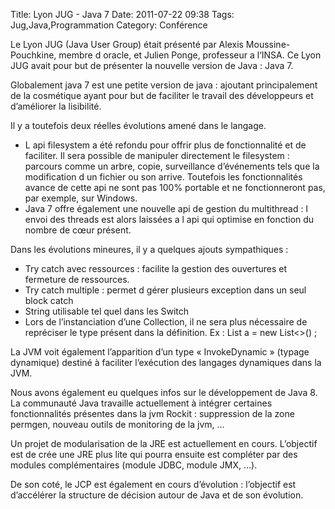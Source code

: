Title: Lyon JUG - Java 7
Date: 2011-07-22 09:38
Tags:  Jug,Java,Programmation
Category: Conférence


Le Lyon JUG (Java User Group) était présenté par Alexis Moussine-Pouchkine,
membre d oracle, et Julien Ponge, professeur a l‘INSA. Ce Lyon JUG avait pour
but de présenter la nouvelle version de Java : Java 7.

Globalement java 7 est une petite version de java : ajoutant principalement de
la cosmétique ayant pour but de faciliter le travail des développeurs et
d’améliorer la lisibilité.

Il y a toutefois deux réelles évolutions amené dans le langage.



*    L api filesystem a été refondu pour offrir plus de fonctionnalité et de
faciliter. Il sera possible de manipuler directement le filesystem : parcours
comme un arbre, copie, surveillance d’événements tels que la modification d
un fichier ou son arrive. Toutefois les fonctionnalités avance de cette api ne
sont pas 100% portable et ne fonctionneront pas, par exemple, sur Windows.
*    Java 7 offre également une nouvelle api de gestion du multithread : l envoi des
threads est alors laissées a l api qui optimise en fonction du nombre de cœur
présent.

Dans les évolutions mineures, il y a quelques ajouts sympathiques :



*    Try catch avec ressources : facilite la gestion des ouvertures et fermeture de
ressources.
*    Try catch multiple : permet d gérer plusieurs exception dans un seul block
catch
*    String utilisable tel quel dans les Switch
*    Lors de l’instanciation d’une Collection, il ne sera plus nécessaire de
repréciser le type présent dans la définition. Ex : List a = new List<>() ;

La JVM voit également l’apparition d’un type « InvokeDynamic » (typage
dynamique) destiné à faciliter l’exécution des langages dynamiques dans la
JVM.

Nous avons également eu quelques infos sur le développement de Java 8. La
communauté Java travaille actuellement à intégrer certaines fonctionnalités
présentes dans la jvm Rockit : suppression de la zone permgen, nouveau outils
de monitoring de la jvm, …

Un projet de modularisation de la JRE est actuellement en cours. L’objectif
est de crée une JRE plus lite qui pourra ensuite est compléter par des modules
complémentaires (module JDBC, module JMX, …).

De son coté, le JCP est également en cours d’évolution : l’objectif est
d’accélérer la structure de décision autour de Java et de son évolution.


